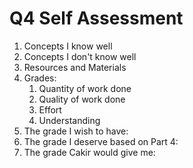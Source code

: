 # Q4 Self Assessment
<!-- This work is due by 2021.November.07 together with supporting evidence as required in the anouncement.
Here is what I need you to do:
A. State what concepts you know well, why you think so. Make a list, outline format is preferred.
B. State what concepts you do not know well, why your think so. Make a list, outline format is preferred.
C. State which book(s) you are using.
D. Assign yourself a grade for each item below (explain your reasoning):
Quantity of work done:
Quality of work done:
Effort:
Understanding:
E. State what grade you wish to have and why.
F. State what grade you deserve based on your grades in part D (Understanding must account at least 50% of your grade)
G. State what grade you think I would assign you based on your understanding and why. -->

1. Concepts I know well
2. Concepts I don't know well
3. Resources and Materials
4. Grades:
    1. Quantity of work done
    2. Quality of work done
    3. Effort
    4. Understanding
5. The grade I wish to have:
6. The grade I deserve based on Part 4:
7. The grade Cakir would give me: